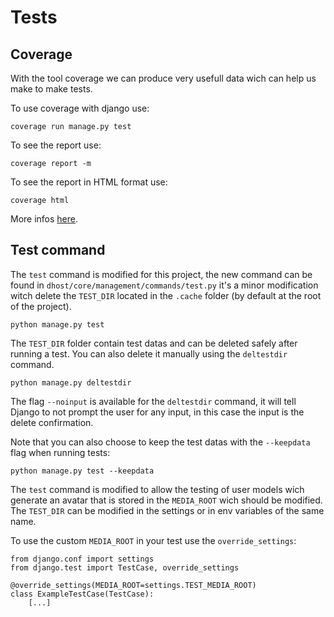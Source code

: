 # Tests

## Coverage

With the tool coverage we can produce very usefull data wich can help us make to make tests.

To use coverage with django use:
```
coverage run manage.py test
```

To see the report use:
```
coverage report -m
```

To see the report in HTML format use:
```
coverage html
```

More infos [here](https://coverage.readthedocs.io/en/coverage-5.5/#quick-start).


## Test command

The `test` command is modified for this project, the new command can be found in `dhost/core/management/commands/test.py` it's a minor modification witch delete the `TEST_DIR` located in the `.cache` folder (by default at the root of the project).

```
python manage.py test
```

The `TEST_DIR` folder contain test datas and can be deleted safely after running a test. You can also delete it manually using the `deltestdir` command.

```
python manage.py deltestdir
```

The flag `--noinput` is available for the `deltestdir` command, it will tell Django to not prompt the user for any input, in this case the input is the delete confirmation.

Note that you can also choose to keep the test datas with the `--keepdata` flag when running tests:

```
python manage.py test --keepdata
```

The `test` command is modified to allow the testing of user models wich generate an avatar that is stored in the `MEDIA_ROOT` wich should be modified. The `TEST_DIR` can be modified in the settings or in env variables of the same name.

To use the custom `MEDIA_ROOT` in your test use the `override_settings`:

```
from django.conf import settings
from django.test import TestCase, override_settings

@override_settings(MEDIA_ROOT=settings.TEST_MEDIA_ROOT)
class ExampleTestCase(TestCase):
    [...]
```
